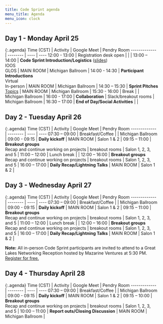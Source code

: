 ```yaml
---
title: Code Sprint agenda
menu_title: Agenda
menu_icon: clock
---
```


## Day 1 - Monday April 25

{:.agenda}
Time (CST)    | Activity | Google Meet | Pendry Room
------------- | -------- | ---- | ----
12:00 - 13:00 | Registration desk open |  |  |
13:00 – 14:00 | **Code Sprint Introduction/Logistics** ([slides](https://docs.google.com/presentation/d/1fk_JKYPnZi-bFZAzBQR5l-oStHlwNlNZPZslB4zQ9KE/edit))<br>IOOS<br>GLOS | MAIN ROOM | Michigan Ballroom |
14:00 - 14:30 | **Participant Introductions**<br>Virtual<br>In-person | MAIN ROOM | Michigan Ballroom |
14:30 – 15:30 | **Sprint Pitches**<br>[Topics](https://ioos.github.io/ioos-code-sprint/topics/) | MAIN ROOM | Michigan Ballroom |
15:30 - 16:00 | Break | | Michigan Ballroom |
16:00 - 17:00 | **Collaboration** | Slack/breakout rooms | Michigan Ballroom |
16:30 – 17:00 | **End of Day/Social Activities** |  |

## Day 2 - Tuesday April 26

{:.agenda}
Time (CST)    | Activity | Google Meet | Pendry Room
------------- | -------- | ---- | ----
07:30 – 09:00 | Breakfast/Coffee |  | Michigan Ballroom | 
09:00 - 09:15 | **Daily kickoff** | MAIN ROOM | Salon 1 & 2 |
09:15 – 11:00 | **Breakout groups**<br>Recap and continue working on projects | breakout rooms | Salon 1, 2, 3, and 5 |
11:00 – 12:00 | Lunch break | |
12:00 – 16:00 | **Breakout groups**<br>Recap and continue working on projects | breakout rooms | Salon 1, 2, 3, and 5 |
16:00 – 17:00 | **Daily Recap/Lightning Talks** | MAIN ROOM | Salon 1 & 2 |

## Day 3 - Wednesday April 27

{:.agenda}
Time (CST)    | Activity | Google Meet | Pendry Room
------------- | -------- | ---- | ----
07:30 – 09:00 | Breakfast/Coffee |  | Michigan Ballroom |
09:00 - 09:15 | **Daily kickoff** | MAIN ROOM | Salon 1 & 2 |
09:15 – 11:00 | **Breakout groups**<br>Recap and continue working on projects | breakout rooms | Salon 1, 2, 3, and 5 |
11:00 – 12:00 | Lunch break |  |
12:00 – 16:00 | **Breakout groups**<br>Recap and continue working on projects | breakout rooms | Salon 1, 2, 3, and 5 |
16:00 – 17:00 | **Daily Recap/Lightning Talks** | MAIN ROOM | Salon 1 & 2 |


__Note:__ All in-person Code Sprint participants are invited to attend to a Great Lakes Networking Reception hosted by Mazarine Ventures at 5:30 PM. [Register for free.](https://glos.org/wp-content/uploads/2022/04/Reception-by-Mazarine-Ventures-Glosapalooza.pdf)

## Day 4 - Thursday April 28

{:.agenda}
Time (CST)    | Activity | Google Meet | Pendry Room
------------- | -------- | ---- | ----
07:30 – 09:00 | Breakfast/Coffee |  | Michigan Ballroom |
09:00 - 09:15 | **Daily kickoff** | MAIN ROOM | Salon 1 & 2 |
09:15 – 10:00 | **Breakout groups**<br>Recap and continue working on projects | breakout rooms | Salon 1, 2, 3, and 5 |
10:00 – 11:00 | **Report outs/Closing Discussion** | MAIN ROOM | Michigan Ballroom |
